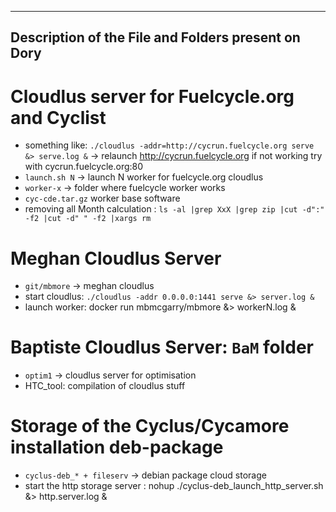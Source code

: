 ---------------------------------------------------
Description of the File and Folders present on Dory
---------------------------------------------------


Cloudlus server for Fuelcycle.org and Cyclist
============================================

- something like: `./cloudlus -addr=http://cycrun.fuelcycle.org serve &> serve.log &` -> relaunch http://cycrun.fuelcycle.org if not working try with cycrun.fuelcycle.org:80 
- `launch.sh N` -> launch N worker for fuelcycle.org cloudlus
- `worker-x` -> folder where fuelcycle worker works
- `cyc-cde.tar.gz` worker base software
- removing all Month calculation : `ls -al |grep XxX |grep zip |cut -d":" -f2 |cut -d" " -f2 |xargs rm`

Meghan Cloudlus Server
======================

- `git/mbmore` -> meghan cloudlus
- start cloudlus: `./cloudlus -addr 0.0.0.0:1441 serve &> server.log &`
- launch worker: docker run mbmcgarry/mbmore &> workerN.log &


Baptiste Cloudlus Server: `BaM` folder
======================================

- `optim1` -> cloudlus server for optimisation
- HTC_tool: compilation of cloudlus stuff



Storage of the Cyclus/Cycamore installation deb-package
=======================================================

- `cyclus-deb_* + fileserv` -> debian package cloud storage
- start the http storage server : nohup ./cyclus-deb_launch_http_server.sh &> http.server.log &


